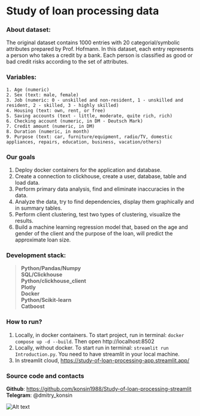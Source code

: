 # Study of loan processing data
### About dataset:
The original dataset contains 1000 entries with 20 categorial/symbolic attributes prepared by Prof. Hofmann. In this dataset, each entry represents a person who takes a credit by a bank. Each person is classified as good or bad credit risks according to the set of attributes.
### Variables:
    1. Age (numeric)
    2. Sex (text: male, female)
    3. Job (numeric: 0 - unskilled and non-resident, 1 - unskilled and resident, 2 - skilled, 3 - highly skilled)
    4. Housing (text: own, rent, or free)
    5. Saving accounts (text - little, moderate, quite rich, rich)
    6. Checking account (numeric, in DM - Deutsch Mark)
    7. Credit amount (numeric, in DM)
    8. Duration (numeric, in month)
    9. Purpose (text: car, furniture/equipment, radio/TV, domestic appliances, repairs, education, business, vacation/others)
### Our goals
1. Deploy docker containers for the application and database.
2. Create a connection to clickhouse, create a user, database, table and load data.  
3. Perform primary data analysis, find and eliminate inaccuracies in the data.
4. Analyze the data, try to find dependencies, display them graphically and in summary tables.
5. Perform client clustering, test two types of clustering, visualize the results.
6. Build a machine learning regression model that, based on the age and gender of the client and the purpose of the loan, will predict the approximate loan size.
### Development stack:
> **Python/Pandas/Numpy**  \
> **SQL/Clickhouse** \
> **Python/clickhouse_client** \
> **Plotly** \
> **Docker** \
> **Python/Scikit-learn**  \
> **Catboost**
### How to run?
1. Locally, in docker containers. To start project, run in terminal: `docker compose up -d --build`. Then open http://localhost:8502
2. Locally, without docker. To start run in terminal: `streamlit run Introduction.py`. You need to have streamlit in your local machine.
3. In streamlit cloud, https://study-of-loan-processing-app.streamlit.app/ 

### Source code and contacts
**Github**: https://github.com/konsin1988/Study-of-loan-processing-streamlit
**Telegram**: @dmitry_konsin

![Alt text]("https://g.foolcdn.com/image/?url=https%3A//g.foolcdn.com/editorial/images/488167/handful-of-money.jpg&w=2000&op=resize")
